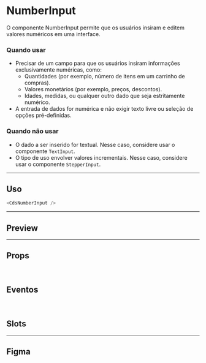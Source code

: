 # NumberInput

O componente NumberInput permite que os usuários insiram e editem valores numéricos em uma interface.

### Quando usar

- Precisar de um campo para que os usuários insiram informações exclusivamente numéricas, como:
	- Quantidades (por exemplo, número de itens em um carrinho de compras).
	- Valores monetários (por exemplo, preços, descontos).
	- Idades, medidas, ou qualquer outro dado que seja estritamente numérico.
- A entrada de dados for numérica e não exigir texto livre ou seleção de opções pré-definidas.

### Quando não usar

- O dado a ser inserido for textual. Nesse caso, considere usar o componente `TextInput`.
- O tipo de uso envolver valores incrementais. Nesse caso, considere usar o componente `StepperInput`.

---

## Uso

```js
<CdsNumberInput />
```

---

## Preview

<PreviewContainer
	:component="CdsNumberInput"
	:events="cdsNumberInputEvents"
/>

---

## Props

<APITable
	name="NumberInput"
	section="props"
/>
<br />

## Eventos

<APITable
	name="NumberInput"
	section="events"
/>
<br />

## Slots

<APITable
	name="NumberInput"
	section="slots"
/>

---

## Figma

<FigmaFrame
	src="https://embed.figma.com/design/J5fTswomlHu7RXk1gwbUq6/Cuida?node-id=2040-370&embed-host=share"
/>

<script setup>
import { ref } from 'vue';
import CdsNumberInput from '@/components/NumberInput.vue';

const cdsNumberInputEvents = [
	'update:modelValue',
	'update:unmaskedValue',
	'click',
	'change',
	'focus',
	'blur',
	'keydown'
];
</script>
